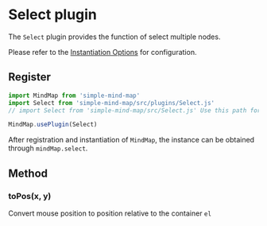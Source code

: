 # Select plugin

The `Select` plugin provides the function of select multiple nodes.

Please refer to the [Instantiation Options](../api/constructor/constructor-options.html#_3-select-plugin) for configuration.

## Register

```js
import MindMap from 'simple-mind-map'
import Select from 'simple-mind-map/src/plugins/Select.js'
// import Select from 'simple-mind-map/src/Select.js' Use this path for versions below v0.6.0

MindMap.usePlugin(Select)
```

After registration and instantiation of `MindMap`, the instance can be obtained through `mindMap.select`.

## Method

### toPos(x, y)

Convert mouse position to position relative to the container `el`